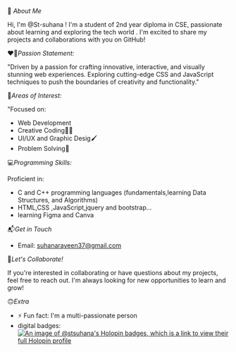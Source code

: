  👋 *About Me*

Hi, I'm @St-suhana ! I'm a student of 2nd year diploma in CSE, passionate about learning and exploring the tech world . 
I'm excited to share my projects and collaborations with you on GitHub!

❤️‍🔥*Passion Statement:*

"Driven by a passion for crafting innovative, interactive, and visually stunning web experiences.
Exploring cutting-edge CSS and JavaScript techniques to push the boundaries of creativity and functionality."

🥀*Areas of Interest:*

"Focused on:
- Web Development
- Creative Coding👩‍💻
- UI/UX and Graphic Desig🖌
- Problem Solving🔎
  
💻*Programming Skills:*

Proficient in:
- C and C++ programming languages (fundamentals,learning Data Structures, and Algorithms)
- HTML,CSS ,JavaScript,jquery and bootstrap...
- learning Figma and Canva
   
📬*Get in Touch*

- Email: suhanarayeen37@gmail.com

🤝*Let's Collaborate!*

If you're interested in collaborating or have questions about my projects,
feel free to reach out. I'm always looking for new opportunities to learn and grow!

🙃*Extra*
- ⚡ Fun fact: I'm a multi-passionate person
- digital badges: [![An image of @stsuhana's Holopin badges, which is a link to view their full Holopin profile](https://holopin.me/stsuhana)](https://holopin.io/@stsuhana)
<!---
St-suhana/St-suhana is a ✨ special ✨ repository because its `README.md` (this file) appears on your GitHub profile.
You can click the Preview link to take a look at your changes.
--->

